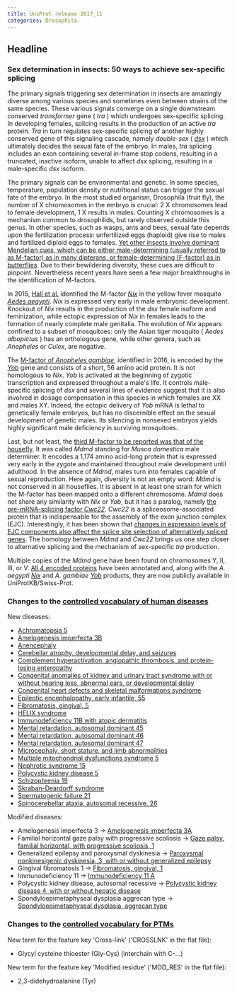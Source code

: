 ```yaml
---
title: UniProt release 2017_11
categories: Drosophila
---
```


## Headline

### Sex determination in insects: 50 ways to achieve sex-specific splicing

The primary signals triggering sex determination in insects are amazingly diverse among various species and sometimes even between strains of the same species. These various signals converge on a single downstream conserved *transformer* gene ( *tra* ) which undergoes sex-specific splicing. In developing females, splicing results in the production of an active *tra* protein. *Tra* in turn regulates sex-specific splicing of another highly conserved gene of this signaling cascade, namely *double-sex* ( [*dsx*](http://www.uniprot.org/uniprot/?query=gene:dsx+AND+reviewed:yes) ) which ultimately decides the sexual fate of the embryo. In males, *tra* splicing includes an exon containing several in-frame stop codons, resulting in a truncated, inactive isoform, unable to affect *dsx* splicing, resulting in a male-specific *dsx* isoform.

The primary signals can be environmental and genetic. In some species, temperature, population density or nutritional status can trigger the sexual fate of the embryo. In the most studied organism, Drosophila (fruit fly), the number of X chromosomes in the embryo is crucial: 2 X chromosomes lead to female development, 1 X results in males. Counting X chromosomes is a mechanism common to drosophilids, but rarely observed outside this genus. In other species, such as wasps, ants and bees, sexual fate depends upon the fertilization process: unfertilized eggs (haploid) give rise to males and fertilized diploid eggs to females. [Yet other insects involve dominant Mendelian cues, which can be either male-determining (usually referred to as M-factor) as in many dipterans, or female-determining (F-factor) as in butterflies](https://www.ncbi.nlm.nih.gov/pubmed/24335049). Due to their bewildering diversity, these cues are difficult to pinpoint. Nevertheless recent years have seen a few major breakthroughs in the identification of M-factors.

In 2015, [Hall et al.](https://www.ncbi.nlm.nih.gov/pubmed/25999371) identified the M-factor [*Nix*](http://www.uniprot.org/uniprot/A0A0F6MY85) in the yellow fever mosquito [*Aedes aegypti*](http://www.uniprot.org/taxonomy/7159). *Nix* is expressed very early in male embryonic development. Knockout of *Nix* results in the production of the *dsx* female isoform and feminization, while ectopic expression of *Nix* in females leads to the formation of nearly complete male genitalia. The evolution of *Nix* appears confined to a subset of mosquitoes: only the Asian tiger mosquito ( *Aedes albopictus* ) has an orthologous gene, while other genera, such as *Anopheles* or *Culex*, are negative.

The [M-factor of *Anopheles gambiae*](https://www.ncbi.nlm.nih.gov/pubmed/27365445), identified in 2016, is encoded by the [*Yob*](http://www.uniprot.org/uniprot/P0DP77) gene and consists of a short, 56 amino acid protein. It is not homologous to *Nix*. *Yob* is activated at the beginning of zygotic transcription and expressed throughout a male's life. It controls male-specific splicing of *dsx* and several lines of evidence suggest that it is also involved in dosage compensation in this species in which females are XX and males XY. Indeed, the ectopic delivery of *Yob* mRNA is lethal to genetically female embryos, but has no discernible effect on the sexual development of genetic males. Its silencing in nonsexed embryos yields highly significant male deficiency in surviving mosquitoes.

Last, but not least, the [third M-factor to be reported was that of the housefly](https://www.ncbi.nlm.nih.gov/pubmed/28495751). It was called *Mdmd* standing for *Musca domestica* male determiner. It encodes a 1,174 amino acid-long protein that is expressed very early in the zygote and maintained throughout male development until adulthood. In the absence of *Mdmd*, males turn into females capable of sexual reproduction. Here again, diversity is not an empty word: *Mdmd* is not conserved in all houseflies. It is absent in at least one strain for which the M-factor has been mapped onto a different chromosome. *Mdmd* does not share any similarity with *Nix* or *Yob*, but it has a paralog, namely [the pre-mRNA-splicing factor *Cwc22*](http://www.uniprot.org/uniprot/A0A1I8M2I8). *Cwc22* is a spliceosome-associated protein that is indispensable for the assembly of the exon junction complex (EJC). Interestingly, it has been shown that [changes in expression levels of EJC components also affect the splice site selection of alternatively spliced genes](https://www.ncbi.nlm.nih.gov/pubmed/25476502). The homology between *Mdmd* and *Cwc22* brings us one step closer to alternative splicing and the mechanism of sex-specific *tra* production.

Multiple copies of the *Mdmd* gene have been found on chromosomes Y, II, III, or V. [All 4 encoded proteins](http://www.uniprot.org/uniprot/?query=gene:mdmd+AND+reviewed:yes) have been annotated and, along with the *A. aegypti* [*Nix*](http://www.uniprot.org/uniprot/A0A0F6MY85) and *A. gambiae* [*Yob*](http://www.uniprot.org/uniprot/P0DP77) products, they are now publicly available in UniProtKB/Swiss-Prot.

### Changes to the [controlled vocabulary of human diseases](http://www.uniprot.org/docs/humdisease)

New diseases:

-   [Achromatopsia 5](http://www.uniprot.org/diseases/DI-05080)
-   [Amelogenesis imperfecta 3B](http://www.uniprot.org/diseases/DI-05066)
-   [Anencephaly](http://www.uniprot.org/diseases/DI-05078)
-   [Cerebellar atrophy, developmental delay, and seizures](http://www.uniprot.org/diseases/DI-05076)
-   [Complement hyperactivation, angiopathic thrombosis, and protein-losing enteropathy](http://www.uniprot.org/diseases/DI-05079)
-   [Congenital anomalies of kidney and urinary tract syndrome with or without hearing loss, abnormal ears, or developmental delay](http://www.uniprot.org/diseases/DI-05075)
-   [Congenital heart defects and skeletal malformations syndrome](http://www.uniprot.org/diseases/DI-05064)
-   [Epileptic encephalopathy, early infantile, 55](http://www.uniprot.org/diseases/DI-05060)
-   [Fibromatosis, gingival, 5](http://www.uniprot.org/diseases/DI-05072)
-   [HELIX syndrome](http://www.uniprot.org/diseases/DI-05081)
-   [Immunodeficiency 11B with atopic dermatitis](http://www.uniprot.org/diseases/DI-05074)
-   [Mental retardation, autosomal dominant 45](http://www.uniprot.org/diseases/DI-05061)
-   [Mental retardation, autosomal dominant 46](http://www.uniprot.org/diseases/DI-05062)
-   [Mental retardation, autosomal dominant 47](http://www.uniprot.org/diseases/DI-05063)
-   [Microcephaly, short stature, and limb abnormalities](http://www.uniprot.org/diseases/DI-05065)
-   [Multiple mitochondrial dysfunctions syndrome 5](http://www.uniprot.org/diseases/DI-05070)
-   [Nephrotic syndrome 15](http://www.uniprot.org/diseases/DI-05067)
-   [Polycystic kidney disease 5](http://www.uniprot.org/diseases/DI-05069)
-   [Schizophrenia 19](http://www.uniprot.org/diseases/DI-05073)
-   [Skraban-Deardorff syndrome](http://www.uniprot.org/diseases/DI-05071)
-   [Spermatogenic failure 21](http://www.uniprot.org/diseases/DI-05077)
-   [Spinocerebellar ataxia, autosomal recessive, 26](http://www.uniprot.org/diseases/DI-05068)

Modified diseases:

-   Amelogenesis imperfecta 3 -&gt; [Amelogenesis imperfecta 3A](http://www.uniprot.org/diseases/DI-00093)
-   Familial horizontal gaze palsy with progressive scoliosis -&gt; [Gaze palsy, familial horizontal, with progressive scoliosis, 1](http://www.uniprot.org/diseases/DI-01576)
-   Generalized epilepsy and paroxysmal dyskinesia -&gt; [Paroxysmal nonkinesigenic dyskinesia, 3, with or without generalized epilepsy](http://www.uniprot.org/diseases/DI-00503)
-   Gingival fibromatosis 1 -&gt; [Fibromatosis, gingival, 1](http://www.uniprot.org/diseases/DI-01662)
-   Immunodeficiency 11 -&gt; [Immunodeficiency 11 A](http://www.uniprot.org/diseases/DI-03761)
-   Polycystic kidney disease, autosomal recessive -&gt; [Polycystic kidney disease 4, with or without hepatic disease](http://www.uniprot.org/diseases/DI-00927)
-   Spondyloepimetaphyseal dysplasia aggrecan type -&gt; [Spondyloepimetaphyseal dysplasia, aggrecan type](http://www.uniprot.org/diseases/DI-02539)

### Changes to the [controlled vocabulary for PTMs](http://www.uniprot.org/docs/ptmlist)

New term for the feature key 'Cross-link' ('CROSSLNK' in the flat file):

-   Glycyl cysteine thioester (Gly-Cys) (interchain with C-...)

New term for the feature key 'Modified residue' ('MOD\_RES' in the flat file):

-   2,3-didehydroalanine (Tyr)
